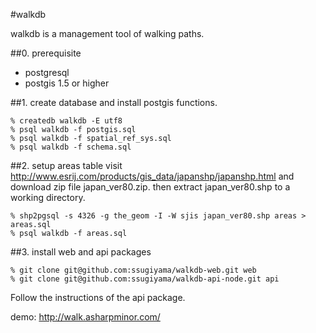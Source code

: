#walkdb

walkdb is a management tool of walking paths.

##0. prerequisite
-  postgresql
-  postgis 1.5 or higher

##1. create database and install postgis functions.

    % createdb walkdb -E utf8
    % psql walkdb -f postgis.sql
    % psql walkdb -f spatial_ref_sys.sql
    % psql walkdb -f schema.sql

##2. setup areas table
visit http://www.esrij.com/products/gis_data/japanshp/japanshp.html and download zip file japan_ver80.zip. then extract japan_ver80.shp to a working directory.
 
    % shp2pgsql -s 4326 -g the_geom -I -W sjis japan_ver80.shp areas > areas.sql
    % psql walkdb -f areas.sql

##3. install web and api packages

    % git clone git@github.com:ssugiyama/walkdb-web.git web
    % git clone git@github.com:ssugiyama/walkdb-api-node.git api

Follow the instructions of the api package.

 demo: http://walk.asharpminor.com/

